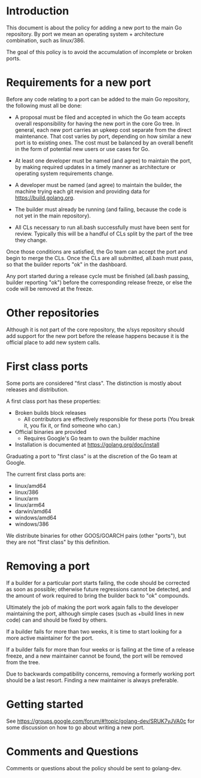 # Introduction

This document is about the policy for adding a new port to the main Go repository. By port we mean an operating system + architecture combination, such as linux/386.

The goal of this policy is to avoid the accumulation of incomplete or broken ports.

# Requirements for a new port

Before any code relating to a port can be added to the main Go repository, the following must all be done:

  * A proposal must be filed and accepted in which the Go team accepts overall responsibility for having the new port in the core Go tree. In general, each new port carries an upkeep cost separate from the direct maintenance. That cost varies by port, depending on how similar a new port is to existing ones. The cost must be balanced by an overall benefit in the form of potential new users or use cases for Go.

  * At least one developer must be named (and agree) to maintain the port, by making required updates in a timely manner as architecture or operating system requirements change.

  * A developer must be named (and agree) to maintain the builder, the machine trying each git revision and providing data for https://build.golang.org.

  * The builder must already be running (and failing, because the code is not yet in the main repository).

  * All CLs necessary to run all.bash successfully must have been sent for review. Typically this will be a handful of CLs split by the part of the tree they change.

Once those conditions are satisfied, the Go team can accept the port and begin to merge the CLs. Once the CLs are all submitted, all.bash must pass, so that the builder reports "ok" in the dashboard.

Any port started during a release cycle must be finished (all.bash passing, builder reporting "ok") before the corresponding release freeze, or else the code will be removed at the freeze.

# Other repositories

Although it is not part of the core repository, the x/sys repository should add support for the new port before the release happens because it is the official place to add new system calls.

# First class ports

Some ports are considered "first class". The distinction is mostly about releases and distribution.

A first class port has these properties:

  * Broken builds block releases
    * All contributors are effectively responsible for these ports (You break it, you fix it, or find someone who can.)
  * Official binaries are provided
    * Requires Google's Go team to own the builder machine
  * Installation is documented at https://golang.org/doc/install

Graduating a port to "first class" is at the discretion of the Go team at Google.

The current first class ports are:

* linux/amd64
* linux/386
* linux/arm
* linux/arm64
* darwin/amd64
* windows/amd64
* windows/386

We distribute binaries for other GOOS/GOARCH pairs (other "ports"), but they are not "first class" by this definition.

# Removing a port

If a builder for a particular port starts failing, the code should be corrected as soon as possible; otherwise future regressions cannot be detected, and the amount of work required to bring the builder back to "ok" compounds.

Ultimately the job of making the port work again falls to the developer maintaining the port, although simple cases (such as +build lines in new code) can and should be fixed by others.

If a builder fails for more than two weeks, it is time to start looking for a more active maintainer for the port.

If a builder fails for more than four weeks or is failing at the time of a release freeze, and a new maintainer cannot be found, the port will be removed from the tree.

Due to backwards compatibility concerns, removing a formerly working port should be a last resort. Finding a new maintainer is always preferable.

# Getting started

See https://groups.google.com/forum/#!topic/golang-dev/SRUK7yJVA0c for some discussion on how to go about writing a new port.

# Comments and Questions

Comments or questions about the policy should be sent to golang-dev.